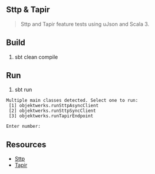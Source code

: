 Sttp & Tapir
------------
>Sttp and Tapir feature tests using uJson and Scala 3.

Build
-----
1. sbt clean compile

Run
---
1. sbt run
```
Multiple main classes detected. Select one to run:
 [1] objektwerks.runSttpAsyncClient
 [2] objektwerks.runSttpSyncClient
 [3] objektwerks.runTapirEndpoint

Enter number:
```

Resources
---------
* [Sttp](https://sttp.softwaremill.com/en/stable/#)
* [Tapir](https://tapir.softwaremill.com/en/latest/index.html)
